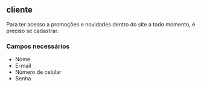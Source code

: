 ## cliente
Para ter acesso a promoções e novidades dentro do site a todo momento, é preciso se cadastrar.

### Campos necessários 
* Nome
* E-mail
* Número de celular 
* Senha


